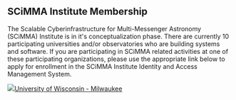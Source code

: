 ## SCiMMA Institute Membership
The Scalable Cyberinfrastructure for Multi-Messenger Astronomy (SCiMMA) Institute is in it's conceptualization phase. There are currently 10 participating universities and/or observatories who are building systems and software. If you are participating in SCiMMA related activities at one of these participating organizations, please use the appropriate link below to apply for enrollment in the SCiMMA Institute Identity and Access Management System.

<img src='https://uwm.edu/wp-content/uploads/2016/12/uwm-seo-logo.jpg'>[University of Wisconsin - Milwaukee](https://registry.scimma.org/registry/co_petitions/start/coef:29)
